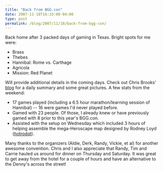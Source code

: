 ```yaml
---
title: "Back from BGG.con"
date: 2007-11-18T16:33:00-04:00
type: post
permalink: /blog/2007/11/18/back-from-bgg-con/
---
```

Back home after 3 packed days of gaming in Texas. Bright spots for me were:

  * Brass
  * Thebes
  * Hannibal: Rome vs. Carthage
  * Agricola
  * Mission: Red Planet

Will provide additional details in the coming days. Check out Chris Brooks' [blog](https://www.chrisbrooks.org/) for a daily summary and some great pictures. A few stats from the weekend:

  * 17 games played (including a 6.5 hour marathon/learning session of Hannibal) -- 16 were games I'd never played before.
  * Gamed with 23 people. Of those, I already knew or have previously gamed with 8 prior to this year's BGG.con.
  * Assisted with the setup on Wednesday which included 3 hours of helping assemble the mega-Heroscape map designed by Rodney Loyd ([hotrodqt](https://www.boardgamegeek.com/user/hotrodqt)).

Many thanks to the organizers (Aldie, Derk, Randy, Vickie, et al) for another awesome convention. Chris and I also appreciate that Randy, Tim and Carrie hauled us around for dinner on Thursday and Saturday. It was great to get away from the hotel for a couple of hours and have an alternative to the Denny's across the street!
